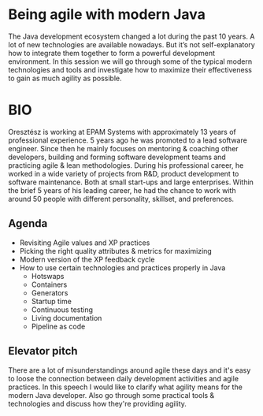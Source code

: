 # Being agile with modern Java

The Java development ecosystem changed a lot during the past 10 years. A lot of new technologies are available nowadays. But it’s not self-explanatory how to integrate them together to form a powerful development environment. In this session we will go through some of the typical modern technologies and tools and investigate how to maximize their effectiveness to gain as much agility as possible.

# BIO
Oresztész is working at EPAM Systems with approximately 13 years of professional experience. 5 years ago he was promoted to a lead software engineer. Since then he mainly focuses on mentoring & coaching other developers, building and forming software development teams and practicing agile & lean methodologies. During his professional career, he worked in a wide variety of projects from R&D, product development to software maintenance. Both at small start-ups and large enterprises. Within the brief 5 years of his leading career, he had the chance to work with around 50 people with different personality, skillset, and preferences.

## Agenda

* Revisiting Agile values and XP practices
* Picking the right quality attributes & metrics for maximizing
* Modern version of the XP feedback cycle
* How to use certain technologies and practices properly in Java
    * Hotswaps
    * Containers
    * Generators
    * Startup time
    * Continuous testing
    * Living documentation
    * Pipeline as code

## Elevator pitch
There are a lot of misunderstandings around agile these days and it's easy to loose the connection between daily development activities and agile practices. In this speech I would like to clarify what agility means for the modern Java developer. Also go through some practical tools & technologies and discuss how they're providing agility.